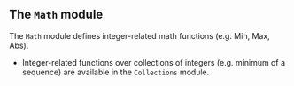 ## The `Math` module

The `Math` module defines integer-related math functions (e.g. Min, Max, Abs).

- Integer-related functions over collections of integers (e.g. minimum of a sequence) are
available in the `Collections` module.
